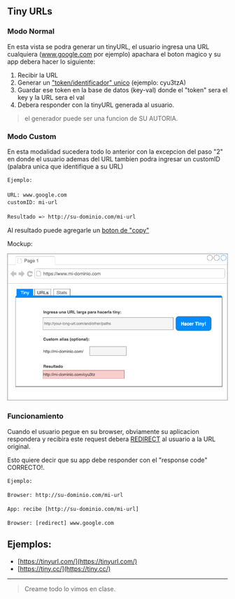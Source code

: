 
## Tiny URLs

### Modo Normal
En esta vista se podra generar un tinyURL, el usuario ingresa una URL cualquiera (www.google.com por ejemplo) apachara el boton magico y su app debera hacer lo siguiente:

1. Recibir la URL
2. Generar un ["token/identificador" unico](https://pypi.org/project/shortuuid/) (ejemplo: cyu3tzA)
3. Guardar ese token en la base de datos (key-val) donde el "token" sera el key y la URL sera el val
4. Debera responder con la tinyURL generada al usuario.


> el generador puede ser una funcion de SU AUTORIA.

### Modo Custom

En esta modalidad sucedera todo lo anterior con la excepcion del paso "2" en donde el usuario ademas del URL tambien podra ingresar un customID (palabra unica que identifique a su URL)

```bash
Ejemplo:

URL: www.google.com
customID: mi-url

Resultado => http://su-dominio.com/mi-url

```
Al resultado puede agregarle un [boton de "copy"](https://www.w3schools.com/howto/howto_js_copy_clipboard.asp)


Mockup:

![1](img/mock1.png)

### Funcionamiento

Cuando el usuario pegue en su browser, obviamente su aplicacion respondera y recibira este request debera [REDIRECT](https://moz.com/learn/seo/redirection) al usuario a la URL original.


Esto quiere decir que su app debe responder con el "response code" CORRECTO!.

```
Ejemplo:

Browser: http://su-dominio.com/mi-url

App: recibe [http://su-dominio.com/mi-url]

Browser: [redirect] www.google.com
```

## Ejemplos:

- [https://tinyurl.com/](https://tinyurl.com/)
- [https://tiny.cc/](https://tiny.cc/)

---

> Creame todo lo vimos en clase.

